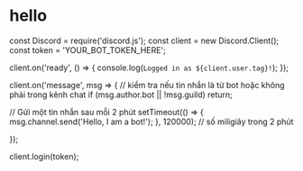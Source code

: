# hello
const Discord = require('discord.js');
const client = new Discord.Client();
const token = 'YOUR_BOT_TOKEN_HERE';

client.on('ready', () => {
  console.log(`Logged in as ${client.user.tag}!`);
});

client.on('message', msg => {
  // kiểm tra nếu tin nhắn là từ bot hoặc không phải trong kênh chat
  if (msg.author.bot || !msg.guild) return;

  // Gửi một tin nhắn sau mỗi 2 phút
  setTimeout(() => {
    msg.channel.send('Hello, I am a bot!');
  }, 120000); // số miligiây trong 2 phút

});

client.login(token);
